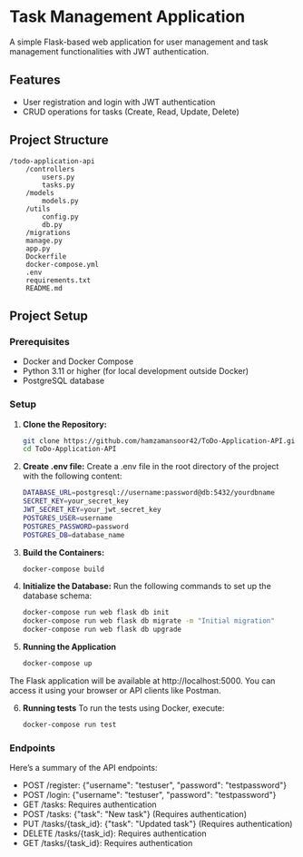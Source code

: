 # Task Management Application

A simple Flask-based web application for user management and task management functionalities with JWT authentication.

## Features

- User registration and login with JWT authentication
- CRUD operations for tasks (Create, Read, Update, Delete)

## Project Structure
    /todo-application-api
        /controllers
            users.py
            tasks.py
        /models
            models.py
        /utils
            config.py
            db.py
        /migrations
        manage.py
        app.py
        Dockerfile
        docker-compose.yml
        .env
        requirements.txt
        README.md



## Project Setup

### Prerequisites

- Docker and Docker Compose
- Python 3.11 or higher (for local development outside Docker)
- PostgreSQL database

### Setup

1. **Clone the Repository:**
   ```bash
   git clone https://github.com/hamzamansoor42/ToDo-Application-API.git
   cd ToDo-Application-API

2. **Create .env file:**
    Create a .env file in the root directory of the project with the following content:
    ```bash
    DATABASE_URL=postgresql://username:password@db:5432/yourdbname
    SECRET_KEY=your_secret_key
    JWT_SECRET_KEY=your_jwt_secret_key
    POSTGRES_USER=username
    POSTGRES_PASSWORD=password
    POSTGRES_DB=database_name

3. **Build the Containers:**
    ```bash
    docker-compose build

4. **Initialize the Database:**
    Run the following commands to set up the database schema:
    ```bash
    docker-compose run web flask db init
    docker-compose run web flask db migrate -m "Initial migration"
    docker-compose run web flask db upgrade

5. **Running the Application**
    ```bash
    docker-compose up

The Flask application will be available at http://localhost:5000. You can access it using your browser or API clients like Postman.

6. **Running tests**
    To run the tests using Docker, execute:
    ```bash
    docker-compose run test

### Endpoints
Here’s a summary of the API endpoints:

- POST /register: {"username": "testuser", "password": "testpassword"}
- POST /login: {"username": "testuser", "password": "testpassword"}
- GET /tasks: Requires authentication
- POST /tasks: {"task": "New task"} (Requires authentication)
- PUT /tasks/{task_id}: {"task": "Updated task"} (Requires authentication)
- DELETE /tasks/{task_id}: Requires authentication
- GET /tasks/{task_id}: Requires authentication